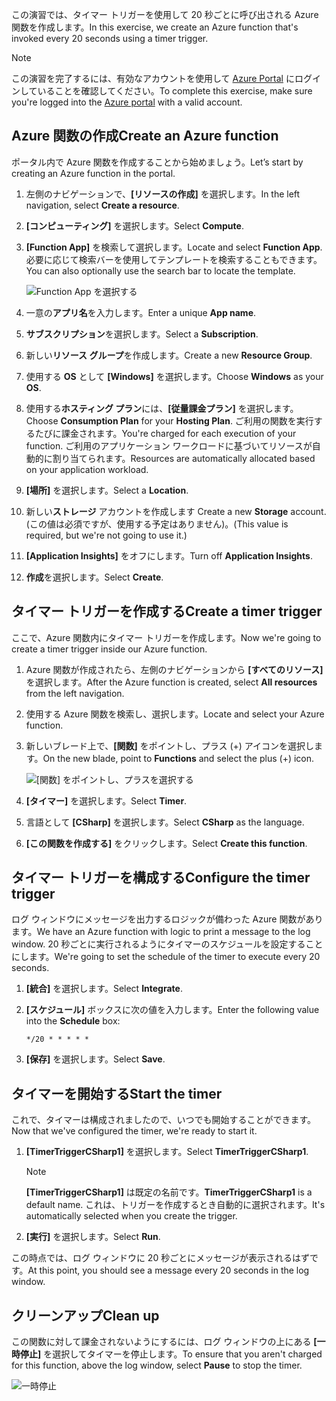 <span data-ttu-id="5b229-101">この演習では、タイマー トリガーを使用して 20 秒ごとに呼び出される Azure 関数を作成します。</span><span class="sxs-lookup"><span data-stu-id="5b229-101">In this exercise, we create an Azure function that's invoked every 20 seconds using a timer trigger.</span></span>

> [!NOTE] 
> <span data-ttu-id="5b229-102">この演習を完了するには、有効なアカウントを使用して [Azure Portal](https://portal.azure.com/) にログインしていることを確認してください。</span><span class="sxs-lookup"><span data-stu-id="5b229-102">To complete this exercise, make sure you're logged into the [Azure portal](https://portal.azure.com/) with a valid account.</span></span>

## <a name="create-an-azure-function"></a><span data-ttu-id="5b229-103">Azure 関数の作成</span><span class="sxs-lookup"><span data-stu-id="5b229-103">Create an Azure function</span></span>

<span data-ttu-id="5b229-104">ポータル内で Azure 関数を作成することから始めましょう。</span><span class="sxs-lookup"><span data-stu-id="5b229-104">Let’s start by creating an Azure function in the portal.</span></span>

1. <span data-ttu-id="5b229-105">左側のナビゲーションで、**[リソースの作成]** を選択します。</span><span class="sxs-lookup"><span data-stu-id="5b229-105">In the left navigation, select **Create a resource**.</span></span>

1. <span data-ttu-id="5b229-106">**[コンピューティング]** を選択します。</span><span class="sxs-lookup"><span data-stu-id="5b229-106">Select **Compute**.</span></span>

1. <span data-ttu-id="5b229-107">**[Function App]** を検索して選択します。</span><span class="sxs-lookup"><span data-stu-id="5b229-107">Locate and select **Function App**.</span></span> <span data-ttu-id="5b229-108">必要に応じて検索バーを使用してテンプレートを検索することもできます。</span><span class="sxs-lookup"><span data-stu-id="5b229-108">You can also optionally use the search bar to locate the template.</span></span>

    ![Function App を選択する](../media-drafts/4-click-function-app.png)

1. <span data-ttu-id="5b229-110">一意の**アプリ名**を入力します。</span><span class="sxs-lookup"><span data-stu-id="5b229-110">Enter a unique **App name**.</span></span>

1. <span data-ttu-id="5b229-111">**サブスクリプション**を選択します。</span><span class="sxs-lookup"><span data-stu-id="5b229-111">Select a **Subscription**.</span></span>

1. <span data-ttu-id="5b229-112">新しい**リソース グループ**を作成します。</span><span class="sxs-lookup"><span data-stu-id="5b229-112">Create a new **Resource Group**.</span></span>

1. <span data-ttu-id="5b229-113">使用する **OS** として **[Windows]** を選択します。</span><span class="sxs-lookup"><span data-stu-id="5b229-113">Choose **Windows** as your **OS**.</span></span>

1. <span data-ttu-id="5b229-114">使用する**ホスティング プラン**には、**[従量課金プラン]** を選択します。</span><span class="sxs-lookup"><span data-stu-id="5b229-114">Choose **Consumption Plan** for your **Hosting Plan**.</span></span> <span data-ttu-id="5b229-115">ご利用の関数を実行するたびに課金されます。</span><span class="sxs-lookup"><span data-stu-id="5b229-115">You're charged for each execution of your function.</span></span> <span data-ttu-id="5b229-116">ご利用のアプリケーション ワークロードに基づいてリソースが自動的に割り当てられます。</span><span class="sxs-lookup"><span data-stu-id="5b229-116">Resources are automatically allocated based on your application workload.</span></span>

1. <span data-ttu-id="5b229-117">**[場所]** を選択します。</span><span class="sxs-lookup"><span data-stu-id="5b229-117">Select a **Location**.</span></span>

1. <span data-ttu-id="5b229-118">新しい**ストレージ** アカウントを作成します </span><span class="sxs-lookup"><span data-stu-id="5b229-118">Create a new **Storage** account.</span></span> <span data-ttu-id="5b229-119">(この値は必須ですが、使用する予定はありません)。</span><span class="sxs-lookup"><span data-stu-id="5b229-119">(This value is required, but we're not going to use it.)</span></span>

1. <span data-ttu-id="5b229-120">**[Application Insights]** をオフにします。</span><span class="sxs-lookup"><span data-stu-id="5b229-120">Turn off **Application Insights**.</span></span>

1. <span data-ttu-id="5b229-121">**作成**を選択します。</span><span class="sxs-lookup"><span data-stu-id="5b229-121">Select **Create**.</span></span>

## <a name="create-a-timer-trigger"></a><span data-ttu-id="5b229-122">タイマー トリガーを作成する</span><span class="sxs-lookup"><span data-stu-id="5b229-122">Create a timer trigger</span></span>

<span data-ttu-id="5b229-123">ここで、Azure 関数内にタイマー トリガーを作成します。</span><span class="sxs-lookup"><span data-stu-id="5b229-123">Now we're going to create a timer trigger inside our Azure function.</span></span>

1. <span data-ttu-id="5b229-124">Azure 関数が作成されたら、左側のナビゲーションから **[すべてのリソース]** を選択します。</span><span class="sxs-lookup"><span data-stu-id="5b229-124">After the Azure function is created, select **All resources** from the left navigation.</span></span>

1. <span data-ttu-id="5b229-125">使用する Azure 関数を検索し、選択します。</span><span class="sxs-lookup"><span data-stu-id="5b229-125">Locate and select your Azure function.</span></span>

1. <span data-ttu-id="5b229-126">新しいブレード上で、**[関数]** をポイントし、プラス (+) アイコンを選択します。</span><span class="sxs-lookup"><span data-stu-id="5b229-126">On the new blade, point to **Functions** and select the plus (+) icon.</span></span>

    ![[関数] をポイントし、プラスを選択する](../media-drafts/4-hover-function.png)

1. <span data-ttu-id="5b229-128">**[タイマー]** を選択します。</span><span class="sxs-lookup"><span data-stu-id="5b229-128">Select **Timer**.</span></span>

1. <span data-ttu-id="5b229-129">言語として **[CSharp]** を選択します。</span><span class="sxs-lookup"><span data-stu-id="5b229-129">Select **CSharp** as the language.</span></span>

1. <span data-ttu-id="5b229-130">**[この関数を作成する]** をクリックします。</span><span class="sxs-lookup"><span data-stu-id="5b229-130">Select **Create this function**.</span></span>

## <a name="configure-the-timer-trigger"></a><span data-ttu-id="5b229-131">タイマー トリガーを構成する</span><span class="sxs-lookup"><span data-stu-id="5b229-131">Configure the timer trigger</span></span>

<span data-ttu-id="5b229-132">ログ ウィンドウにメッセージを出力するロジックが備わった Azure 関数があります。</span><span class="sxs-lookup"><span data-stu-id="5b229-132">We have an Azure function with logic to print a message to the log window.</span></span> <span data-ttu-id="5b229-133">20 秒ごとに実行されるようにタイマーのスケジュールを設定することにします。</span><span class="sxs-lookup"><span data-stu-id="5b229-133">We're going to set the schedule of the timer to execute every 20 seconds.</span></span>

1. <span data-ttu-id="5b229-134">**[統合]** を選択します。</span><span class="sxs-lookup"><span data-stu-id="5b229-134">Select **Integrate**.</span></span>

1. <span data-ttu-id="5b229-135">**[スケジュール]** ボックスに次の値を入力します。</span><span class="sxs-lookup"><span data-stu-id="5b229-135">Enter the following value into the **Schedule** box:</span></span>

    ```
    */20 * * * * *
    ```

1. <span data-ttu-id="5b229-136">**[保存]** を選択します。</span><span class="sxs-lookup"><span data-stu-id="5b229-136">Select **Save**.</span></span>

## <a name="start-the-timer"></a><span data-ttu-id="5b229-137">タイマーを開始する</span><span class="sxs-lookup"><span data-stu-id="5b229-137">Start the timer</span></span>

<span data-ttu-id="5b229-138">これで、タイマーは構成されましたので、いつでも開始することができます。</span><span class="sxs-lookup"><span data-stu-id="5b229-138">Now that we've configured the timer, we're ready to start it.</span></span>

1. <span data-ttu-id="5b229-139">**[TimerTriggerCSharp1]** を選択します。</span><span class="sxs-lookup"><span data-stu-id="5b229-139">Select **TimerTriggerCSharp1**.</span></span> 

    > [!NOTE]
    > <span data-ttu-id="5b229-140">**[TimerTriggerCSharp1]** は既定の名前です。</span><span class="sxs-lookup"><span data-stu-id="5b229-140">**TimerTriggerCSharp1** is a default name.</span></span> <span data-ttu-id="5b229-141">これは、トリガーを作成するとき自動的に選択されます。</span><span class="sxs-lookup"><span data-stu-id="5b229-141">It's automatically selected when you create the trigger.</span></span>

1. <span data-ttu-id="5b229-142">**[実行]** を選択します。</span><span class="sxs-lookup"><span data-stu-id="5b229-142">Select **Run**.</span></span> 

<span data-ttu-id="5b229-143">この時点では、ログ ウィンドウに 20 秒ごとにメッセージが表示されるはずです。</span><span class="sxs-lookup"><span data-stu-id="5b229-143">At this point, you should see a message every 20 seconds in the log window.</span></span>

## <a name="clean-up"></a><span data-ttu-id="5b229-144">クリーンアップ</span><span class="sxs-lookup"><span data-stu-id="5b229-144">Clean up</span></span>

<span data-ttu-id="5b229-145">この関数に対して課金されないようにするには、ログ ウィンドウの上にある **[一時停止]** を選択してタイマーを停止します。</span><span class="sxs-lookup"><span data-stu-id="5b229-145">To ensure that you aren't charged for this function, above the log window, select **Pause** to stop the timer.</span></span>

![一時停止](../media-drafts/4-pause-timer.png)


